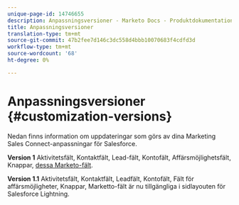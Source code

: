 ```yaml
---
unique-page-id: 14746655
description: Anpassningsversioner - Marketo Docs - Produktdokumentation
title: Anpassningsversioner
translation-type: tm+mt
source-git-commit: 47b2fee7d146c3dc558d4bbb10070683f4cdfd3d
workflow-type: tm+mt
source-wordcount: '68'
ht-degree: 0%

---
```



# Anpassningsversioner {#customization-versions}

Nedan finns information om uppdateringar som görs av dina Marketing Sales Connect-anpassningar för Salesforce.

**Version 1**
Aktivitetsfält, Kontaktfält, Lead-fält, Kontofält, Affärsmöjlighetsfält, Knappar,  [dessa Marketo-fält](http://docs.marketo.com/x/wQDh).

**Version 1.1**
Aktivitetsfält, Kontaktfält, Leadfält, Kontofält, Fält för affärsmöjligheter, Knappar, Marketto-fält är nu tillgängliga i sidlayouten för Salesforce Lightning.
